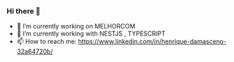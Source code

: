 ### Hi there 👋

- 🔭 I’m currently working on MELHORCOM
- 🌱 I’m currently working with NESTJS , TYPESCRIPT
- 📫 How to reach me: https://www.linkedin.com/in/henrique-damasceno-32a64720b/


